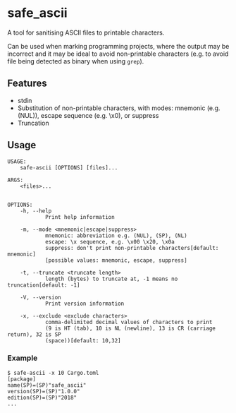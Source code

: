 # safe_ascii
A tool for sanitising ASCII files to printable characters.

Can be used when marking programming projects, where the output may be incorrect and it may be ideal to avoid non-printable characters (e.g. to avoid file being detected as binary when using `grep`).

## Features
- stdin
- Substitution of non-printable characters, with modes: mnemonic (e.g. (NUL)), escape sequence (e.g. \x0), or suppress
- Truncation

## Usage
```
USAGE:
    safe-ascii [OPTIONS] [files]...

ARGS:
    <files>...


OPTIONS:
    -h, --help
            Print help information

    -m, --mode <mnemonic|escape|suppress>
            mnemonic: abbreviation e.g. (NUL), (SP), (NL)
            escape: \x sequence, e.g. \x00 \x20, \x0a
            suppress: don't print non-printable characters[default: mnemonic]
            [possible values: mnemonic, escape, suppress]

    -t, --truncate <truncate length>
            length (bytes) to truncate at, -1 means no truncation[default: -1]

    -V, --version
            Print version information

    -x, --exclude <exclude characters>
            comma-delimited decimal values of characters to print
            (9 is HT (tab), 10 is NL (newline), 13 is CR (carriage return), 32 is SP
            (space))[default: 10,32]
```

### Example

```
$ safe-ascii -x 10 Cargo.toml
[package]
name(SP)=(SP)"safe_ascii"
version(SP)=(SP)"1.0.0"
edition(SP)=(SP)"2018"
...
```
